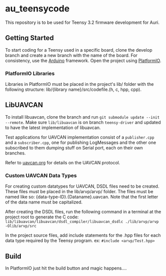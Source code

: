 # au_teensycode

This repository is to be used for Teensy 3.2 firmware development for Auri.

## Getting Started

To start coding for a Teensy used in a specific board, clone the develop branch and 
create a new branch with the name of the board. For consistency, use the [Arduino](http://arduino.cc)
framework. Open the project using [PlatformIO](http://platformio.org).

### PlatformIO Libraries

Libraries in PlatformIO must be placed in the project's lib/ folder with the following structure:
lib/{library name}/src/codefile.(h, c, hpp, cpp).

## LibUAVCAN

To install libuavcan, clone the branch and run `git submodule update --init --remote`.
Make sure `lib/libuavcan` is on branch `teensy-driver` and updated to have the latest
implementation of libuavcan.

Test applications for UAVCAN implementation consist of a `publisher.cpp`
and a `subscriber.cpp`, one for publishing LogMessages and the other one subscribed to
them dumping stuff on Serial port, each on their own branches.

Refer to [uavcan.org](http://uavcan.org) for details on the UAVCAN protocol.

### Custom UAVCAN Data Types

For creating custom datatypes for UAVCAN, DSDL files need to be created. These files
must be placed in the lib/arvp/arvp/ folder. The files must be named like so:
{data-type-ID}.{Dataname}.uavcan. Note that the first letter of the data name must
be capitalized.

After creating the DSDL files, run the following command in a terminal at the project
root to generate the C code: 
`lib/libuavcan/libuavcan/dsdl_compiler/libuavcan_dsdlc ./lib/arvp/arvp -Olib/arvp/src`

In the project source files, add include statements for the .hpp files for each
data type required by the Teensy program. ex: `#include <arvp/Test.hpp>`

## Build

In PlatformIO just hit the build button and magic happens....
